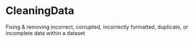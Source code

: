 # CleaningData
 Fixing &amp;  removing incorrect, corrupted, incorrectly formatted, duplicate, or incomplete data within a dataset
